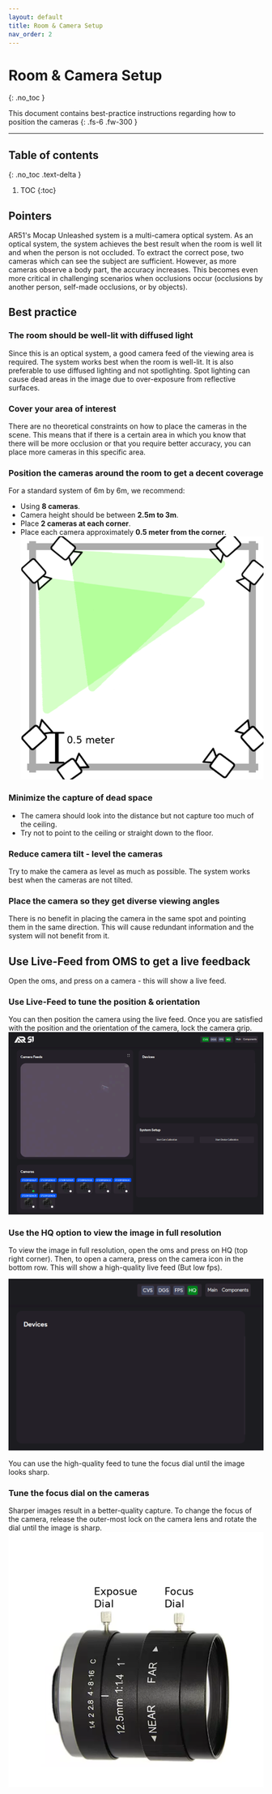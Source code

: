 ```yaml
---
layout: default
title: Room & Camera Setup 
nav_order: 2
---
```


# Room & Camera Setup 
{: .no_toc }

This document contains best-practice instructions regarding how to position the cameras
{: .fs-6 .fw-300 }



---
## Table of contents
{: .no_toc .text-delta }

1. TOC
{:toc}



## Pointers
AR51's Mocap Unleashed system is a multi-camera optical system. 
As an optical system, the system achieves the best result when the room is well lit 
and when the person is not occluded.
To extract the correct pose, two cameras which can see the subject are sufficient.
However, as more cameras observe a body part, the accuracy increases.
This becomes even more critical in challenging scenarios when occlusions occur 
(occlusions by another person, self-made occlusions, or by objects).

## Best practice 
### The room should be well-lit with diffused light
Since this is an optical system, a good camera feed of the viewing area is required.
The system works best when the room is well-lit.
It is also preferable to use diffused lighting and not spotlighting. 
Spot lighting can cause dead areas in the image due to over-exposure from reflective surfaces.

### Cover your area of interest
There are no theoretical constraints on how to place the cameras in the scene.
This means that if there is a certain area in which you know that there will be more occlusion or that you require better accuracy, you can place more cameras in this specific area. 

### Position the cameras around the room to get a decent coverage

For a standard system of 6m by 6m, we recommend:
* Using **8 cameras**.
* Camera height should be between **2.5m to 3m**.
* Place **2 cameras at each corner**.
* Place each camera approximately **0.5 meter from the corner**.
![camera_position](/assets/images/camera_position.png)


### Minimize the capture of dead space
* The camera should look into the distance but not capture too much of the ceiling.
* Try not to point to the ceiling or straight down to the floor. 

### Reduce camera tilt - level the cameras
Try to make the camera as level as much as possible. 
The system works best when the cameras are not tilted.

### Place the camera so they get diverse viewing angles
There is no benefit in placing the camera in the same spot and pointing them in the same direction.
This will cause redundant information and the system will not benefit from it.


## Use Live-Feed from OMS to get a live feedback
Open the oms, and press on a camera - this will show a live feed.

### Use Live-Feed to tune the position & orientation
You can then position the camera using the live feed. 
Once you are satisfied with the position and the orientation of the camera, lock the camera grip.
![oms_camera_feed](/assets/images/oms_camera_feed.png)

### Use the HQ option to view the image in full resolution
To view the image in full resolution, open the oms and press on HQ (top right corner). 
Then, to open a camera, press on the camera icon in the bottom row.
This will show a high-quality live feed (But low fps). 

![oms_HQ](/assets/images/oms_HQ.png)

You can use the high-quality feed to tune the focus dial until the image looks sharp.

### Tune the focus dial on the cameras
Sharper images result in a better-quality capture.
To change the focus of the camera, release the outer-most lock on the camera lens and rotate the dial until the image is sharp.
![oms_HQ](/assets/images/lens.png)





